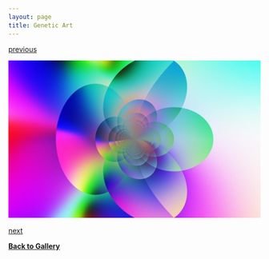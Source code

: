 ```yaml
---
layout: page
title: Genetic Art
---
```


[previous](page5-1015-full.html)

![](page5-1016-full.jpg)

[next](page5-1017-full.html)		

[**Back to Gallery**](../index.html)
